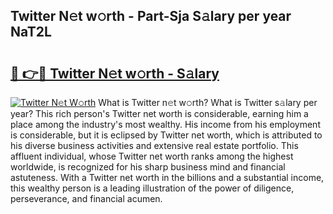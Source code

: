 ## Twitter N𝚎t w𝚘rth - Part-Sja S𝚊lary per year NaT2L

# <h2><a href="http://gc58xn.nevu.top/?p=Twitter">🔗 👉🔴 Twitter N𝚎t w𝚘rth - S𝚊lary</a></h2>

[![Twitter N𝚎t W𝚘rth](https://i.imgur.com/Oavwk0R.jpeg)](http://gc58xn.nevu.top/?p=Twitter)
What is Twitter n𝚎t w𝚘rth? What is Twitter s𝚊lary per year?
This rich person's Twitter net worth is considerable, earning him a place among the industry's most wealthy. His income from his employment is considerable, but it is eclipsed by Twitter net worth, which is attributed to his diverse business activities and extensive real estate portfolio. This affluent individual, whose Twitter net worth ranks among the highest worldwide, is recognized for his sharp business mind and financial astuteness. With a Twitter net worth in the billions and a substantial income, this wealthy person is a leading illustration of the power of diligence, perseverance, and financial acumen.
